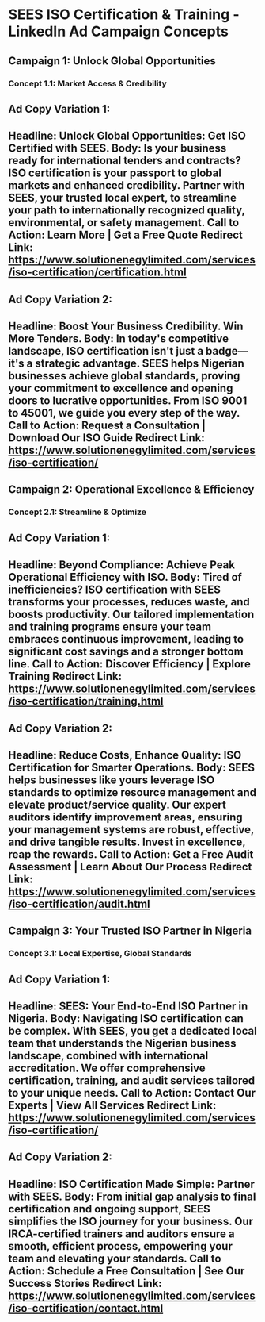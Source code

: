 # SEES ISO Certification & Training - LinkedIn Ad Campaign Concepts

## Campaign 1: Unlock Global Opportunities

### Concept 1.1: Market Access & Credibility

**Ad Copy Variation 1:**
---
**Headline:** Unlock Global Opportunities: Get ISO Certified with SEES.
**Body:** Is your business ready for international tenders and contracts? ISO certification is your passport to global markets and enhanced credibility. Partner with SEES, your trusted local expert, to streamline your path to internationally recognized quality, environmental, or safety management.
**Call to Action:** Learn More | Get a Free Quote
**Redirect Link:** https://www.solutionenegylimited.com/services/iso-certification/certification.html
---

**Ad Copy Variation 2:**
---
**Headline:** Boost Your Business Credibility. Win More Tenders.
**Body:** In today's competitive landscape, ISO certification isn't just a badge—it's a strategic advantage. SEES helps Nigerian businesses achieve global standards, proving your commitment to excellence and opening doors to lucrative opportunities. From ISO 9001 to 45001, we guide you every step of the way.
**Call to Action:** Request a Consultation | Download Our ISO Guide
**Redirect Link:** https://www.solutionenegylimited.com/services/iso-certification/
---

## Campaign 2: Operational Excellence & Efficiency

### Concept 2.1: Streamline & Optimize

**Ad Copy Variation 1:**
---
**Headline:** Beyond Compliance: Achieve Peak Operational Efficiency with ISO.
**Body:** Tired of inefficiencies? ISO certification with SEES transforms your processes, reduces waste, and boosts productivity. Our tailored implementation and training programs ensure your team embraces continuous improvement, leading to significant cost savings and a stronger bottom line.
**Call to Action:** Discover Efficiency | Explore Training
**Redirect Link:** https://www.solutionenegylimited.com/services/iso-certification/training.html
---

**Ad Copy Variation 2:**
---
**Headline:** Reduce Costs, Enhance Quality: ISO Certification for Smarter Operations.
**Body:** SEES helps businesses like yours leverage ISO standards to optimize resource management and elevate product/service quality. Our expert auditors identify improvement areas, ensuring your management systems are robust, effective, and drive tangible results. Invest in excellence, reap the rewards.
**Call to Action:** Get a Free Audit Assessment | Learn About Our Process
**Redirect Link:** https://www.solutionenegylimited.com/services/iso-certification/audit.html
---

## Campaign 3: Your Trusted ISO Partner in Nigeria

### Concept 3.1: Local Expertise, Global Standards

**Ad Copy Variation 1:**
---
**Headline:** SEES: Your End-to-End ISO Partner in Nigeria.
**Body:** Navigating ISO certification can be complex. With SEES, you get a dedicated local team that understands the Nigerian business landscape, combined with international accreditation. We offer comprehensive certification, training, and audit services tailored to your unique needs.
**Call to Action:** Contact Our Experts | View All Services
**Redirect Link:** https://www.solutionenegylimited.com/services/iso-certification/
---

**Ad Copy Variation 2:**
---
**Headline:** ISO Certification Made Simple: Partner with SEES.
**Body:** From initial gap analysis to final certification and ongoing support, SEES simplifies the ISO journey for your business. Our IRCA-certified trainers and auditors ensure a smooth, efficient process, empowering your team and elevating your standards.
**Call to Action:** Schedule a Free Consultation | See Our Success Stories
**Redirect Link:** https://www.solutionenegylimited.com/services/iso-certification/contact.html
---
